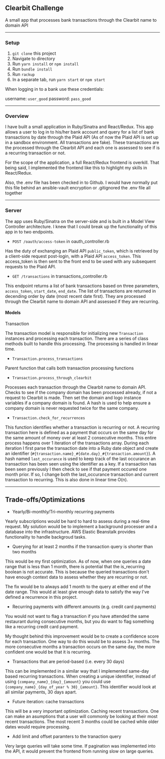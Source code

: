 ## Clearbit Challenge
A small app that processes bank transactions through the Clearbit name to domain API

---
### Setup

1. `git clone` this project
2. Navigate to directory
3. Run `yarn install` or `npm install`
4. Run `bundle install`
5. Run `rackup`
6. In a separate tab, run `yarn start` or `npm start`

When logging in to a bank use these credentials:

  username: `user_good`
  password: `pass_good`

---
### Overview
I have built a small application in Ruby/Sinatra and React/Redux. This app allows a user to log in to his/her bank account and query for a list of bank transactions by date through the Plaid API (As of now the Plaid API is set up in a sandbox environment. All transactions are fake). These transactions are the processed through the Clearbit API and each one is assessed to see if is a recurring transaction or not.

For the scope of the application, a full React/Redux frontend is overkill. That being said, I implemented the frontend like this to highlight my skills in React/Redux.

Also, the .env file has been checked in to Github. I would have normally put this file behind an ansible-vault encryption or .gitignored the .env file all together

---
### Server
The app uses Ruby/Sinatra on the server-side and is built in a Model View Controller architecture. I knew that I could break up the functionality of this app in to two endpoints.

- `POST /oauth/access-token` in oauth_controller.rb

Has the duty of exchanging an Plaid API `public_token`, which is retrieved by a client-side request post-login, with a Plaid API `access_token`. This access_token is then sent to the front end to be used with any subsequent requests to the Plaid API.

- `GET /transactions` in transactions_controller.rb

This endpoint returns a list of bank transactions based on three parameters, `access_token`, `start_date`, `end_date`. The list of transactions are returned in decending order by date (most recent date first). They are processed through the Clearbit name to domain API and assessed if they are recurring.

#### Models
Transaction

The transaction model is responsible for initializing new `Transaction` instances and processing each transaction. There are a series of class methods built to handle this processing. The processing is handled in linear time.

- `Transaction.process_transactions`

Parent function that calls both transaction processing functions

- `Transaction.process_through_clearbit`

Processes each transaction through the Clearbit name to domain API. Checks to see if the company domain has been processed already, if not a request to Clearbit is made. Then set the domain and logo instance variables if a company domain is found. A hash is used to help ensure a company domain is never requested twice for the same company.

- `Transaction.check_for_recurrences`

This function identifies whether a transaction is recurring or not. A recurring transaction here is defined as a payment that occurs on the same day for the same amount of money over at least 2 consecutive months. This entire process happens over 1 iteration of the transactions array. During each iteration I first parse the transaction date into a Ruby date object and create an identifier (`#{transaction.name}_#{date.day}_#{transaction.amount}`). A hash named `last_occurance` is used to keep track of the last occurance an transaction has been seen using the identifier as a key. If a transaction has been seen previously I then check to see if that payment occured one month prior. If so, I change both the last_occurance transaction and current transaction to recurring. This is also done in linear time O(n).

---
## Trade-offs/Optimizations

- Yearly/Bi-monthly/Tri-monthly recurring payments

Yearly subscriptions would be hard to hard to assess during a  real-time request. My solution would be to implement a background processer and a database into the infrastructure. AWS Elastic Beanstalk provides functionality to handle backgroud tasks.

- Querying for at least 2 months if the transaction query is shorter than two months

This would be my first optimization. As of now, when one queries a date range that is less than 1 month, there is potential that the is_recurring boolean is  not accurate. This is because the queried transactions don't have enough context data to assess whether they are recurring or not. 

The fix would be to always add 1 month to the query at either end of the date range. This would at least give enough data to satisfy the way I've defined a recurrence in this project.

- Recurring payments with different amounts (e.g. credit card payments)

You would not want to flag a transaction if you have attended the same restaurant during consecutive months, but you do want to flag something like a recurring credit card payment. 

My thought behind this improvement would be to create a confidence score for each transaction. One way to do this would be to assess 3+ months. The more consecutive months a transaction occurs on the same day, the more confident one would be that it is recurring.

- Transactions that are period-based (i.e. every 30 days)

This can be implemented in a similar way that I implemented same-day based recurring transactions. When creating a unique identifier, instead of using `{company_name}_{day}_{amount}` you could use `{company_name}_{day_of_year % 30}_{amount}`. This identifier would look at all similar payments, 30 days apart.

- Future iteration: cache transactions

This will be a very important optimization. Caching recent transactions. One can make an asumptions that a user will commonly be looking at their most recent transactions. The most recent 3 months could be cached while older dates would require processing.

- Add limit and offset paramters to the tranaction query

Very large queries will take some time. If pagination was implemented into the API, it would prevent the frontend from running slow on large queries.


